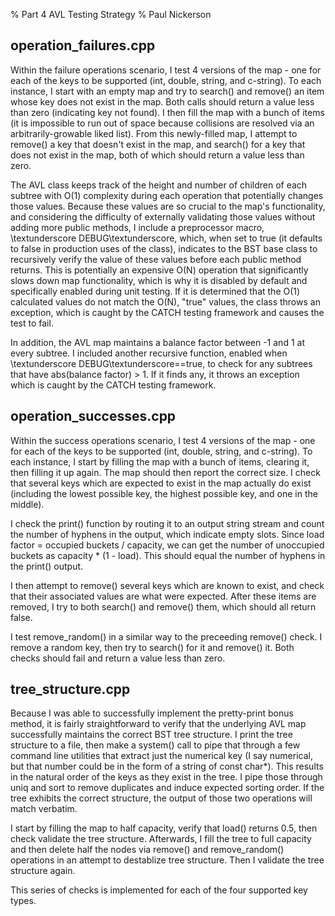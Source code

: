 % Part 4 AVL Testing Strategy
% Paul Nickerson

operation_failures.cpp
------------

Within the failure operations scenario, I test 4 versions of the map - one for each of the keys to be supported (int, double, string, and c-string). To each instance, I start with an empty map and try to search() and remove() an item whose key does not exist in the map. Both calls should return a value less than zero (indicating key not found). I then fill the map with a bunch of items (it is impossible to run out of space because collisions are resolved via an arbitrarily-growable liked list). From this newly-filled map, I attempt to remove() a key that doesn't exist in the map, and search() for a key that does not exist in the map, both of which should return a value less than zero.

The AVL class keeps track of the height and number of children of each subtree with O(1) complexity during each operation that potentially changes those values. Because these values are so crucial to the map's functionality, and considering the difficulty of externally validating those values without adding more public methods, I include a preprocessor macro, \textunderscore DEBUG\textunderscore, which, when set to true (it defaults to false in production uses of the class), indicates to the BST base class to recursively verify the value of these values before each public method returns. This is potentially an expensive O(N) operation that significantly slows down map functionality, which is why it is disabled by default and specifically enabled during unit testing. If it is determined that the O(1) calculated values do not match the O(N), "true" values, the class throws an exception, which is caught by the CATCH testing framework and causes the test to fail.

In addition, the AVL map maintains a balance factor between -1 and 1 at every subtree. I included another recursive function, enabled when \textunderscore DEBUG\textunderscore==true, to check for any subtrees that have abs(balance factor) > 1. If it finds any, it throws an exception which is caught by the CATCH testing framework.

operation_successes.cpp
------------

Within the success operations scenario, I test 4 versions of the map - one for each of the keys to be supported (int, double, string, and c-string). To each instance, I start by filling the map with a bunch of items, clearing it, then filling it up again. The map should then report the correct size. I check that several keys which are expected to exist in the map actually do exist (including the lowest possible key, the highest possible key, and one in the middle). 

I check the print() function by routing it to an output string stream and count the number of hyphens in the output, which indicate empty slots. Since load factor = occupied buckets / capacity, we can get the number of unoccupied buckets as capacity * (1 - load). This should equal the number of hyphens in the print() output.

I then attempt to remove() several keys which are known to exist, and check that their associated values are what were expected. After these items are removed, I try to both search() and remove() them, which should all return false.

I test remove_random() in a similar way to the preceeding remove() check. I remove a random key, then try to search() for it and remove() it. Both checks should fail and return a value less than zero.

tree_structure.cpp
------------

Because I was able to successfully implement the pretty-print bonus method, it is fairly straightforward to verify that the underlying AVL map successfully maintains the correct BST tree structure. I print the tree structure to a file, then make a system() call to pipe that through a few command line utilities that extract just the numerical key (I say numerical, but that number could be in the form of a string of const char*). This results in the natural order of the keys as they exist in the tree. I pipe those through uniq and sort to remove duplicates and induce expected sorting order. If the tree exhibits the correct structure, the output of those two operations will match verbatim.

I start by filling the map to half capacity, verify that load() returns 0.5, then check validate the tree structure. Afterwards, I fill the tree to full capacity and then delete half the nodes via remove() and remove_random() operations in an attempt to destablize tree structure. Then I validate the tree structure again.  

This series of checks is implemented for each of the four supported key types.